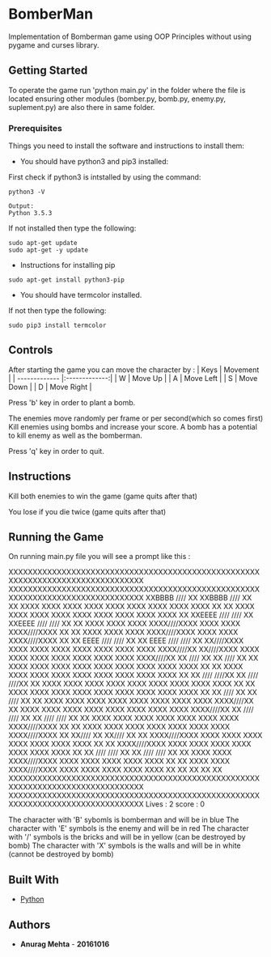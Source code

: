 # BomberMan

Implementation of Bomberman game using OOP Principles without using pygame and curses library.


## Getting Started

To operate the game run 'python main.py' in the folder where the file is located ensuring other modules (bomber.py, bomb.py, enemy.py, suplement.py) are also there in same folder.


### Prerequisites

Things you need to install the software and instructions to install them:

* You should have python3 and pip3 installed:

First check if python3 is intstalled by using the command:

```
python3 -V
```

```
Output:
Python 3.5.3
```

If not installed then type the following:

```
sudo apt-get update
sudo apt-get -y update
```

* Instructions for installing pip

```
sudo apt-get install python3-pip
```

* You should have termcolor installed.

If not then type the following:

```
sudo pip3 install termcolor
```


## Controls

After starting the game you can move the character by :
| Keys          | Movement      |
| ------------- |:-------------:|
| W             | Move Up       |
| A             | Move Left     |
| S             | Move Down     |
| D             | Move Right    |

Press 'b' key in order to plant a bomb.


The enemies move randomly per frame or per second(which so comes first)
Kill enemies using bombs and increase your score.
A bomb has a potential to kill enemy as well as the bomberman.

Press 'q' key in order to quit.


## Instructions

Kill both enemies to win the game  (game quits after that)

You lose if you die twice (game quits after that)


## Running the Game

On running main.py file you will see a prompt like this :


XXXXXXXXXXXXXXXXXXXXXXXXXXXXXXXXXXXXXXXXXXXXXXXXXXXXXXXXXXXXXXXXXXXXXXXXXXXXXXXX
XXXXXXXXXXXXXXXXXXXXXXXXXXXXXXXXXXXXXXXXXXXXXXXXXXXXXXXXXXXXXXXXXXXXXXXXXXXXXXXX
XXBBBB                                                    ////                XX
XXBBBB                                                    ////                XX
XX    XXXX    XXXX    XXXX    XXXX    XXXX    XXXX    XXXX    XXXX    XXXX    XX
XX    XXXX    XXXX    XXXX    XXXX    XXXX    XXXX    XXXX    XXXX    XXXX    XX
XXEEEE                ////                    ////                            XX
XXEEEE                ////                    ////                            XX
XX    XXXX    XXXX    XXXX    XXXX////XXXX    XXXX    XXXX    XXXX////XXXX    XX
XX    XXXX    XXXX    XXXX    XXXX////XXXX    XXXX    XXXX    XXXX////XXXX    XX
XX    EEEE    ////                                                ////        XX
XX    EEEE    ////                                                ////        XX
XX////XXXX    XXXX    XXXX    XXXX    XXXX    XXXX    XXXX    XXXX    XXXX////XX
XX////XXXX    XXXX    XXXX    XXXX    XXXX    XXXX    XXXX    XXXX    XXXX////XX
XX            ////                                                            XX
XX            ////                                                            XX
XX    XXXX    XXXX    XXXX    XXXX    XXXX    XXXX    XXXX    XXXX    XXXX    XX
XX    XXXX    XXXX    XXXX    XXXX    XXXX    XXXX    XXXX    XXXX    XXXX    XX
XX    ////                                                                ////XX
XX    ////                                                                ////XX
XX    XXXX    XXXX    XXXX    XXXX    XXXX    XXXX    XXXX    XXXX    XXXX    XX
XX    XXXX    XXXX    XXXX    XXXX    XXXX    XXXX    XXXX    XXXX    XXXX    XX
XX            ////                                                            XX
XX            ////                                                            XX
XX    XXXX    XXXX    XXXX    XXXX    XXXX    XXXX    XXXX    XXXX    XXXX////XX
XX    XXXX    XXXX    XXXX    XXXX    XXXX    XXXX    XXXX    XXXX    XXXX////XX
XX                                            ////                    ////    XX
XX                                            ////                    ////    XX
XX    XXXX    XXXX    XXXX    XXXX    XXXX    XXXX    XXXX    XXXX////XXXX    XX
XX    XXXX    XXXX    XXXX    XXXX    XXXX    XXXX    XXXX    XXXX////XXXX    XX
XX////                                                                        XX
XX////                                                                        XX
XX    XXXX////XXXX    XXXX    XXXX    XXXX    XXXX    XXXX    XXXX    XXXX    XX
XX    XXXX////XXXX    XXXX    XXXX    XXXX    XXXX    XXXX    XXXX    XXXX    XX
XX                ////        ////                                            XX
XX                ////        ////                                            XX
XX    XXXX    XXXX    XXXX////XXXX    XXXX    XXXX    XXXX    XXXX    XXXX    XX
XX    XXXX    XXXX    XXXX////XXXX    XXXX    XXXX    XXXX    XXXX    XXXX    XX
XX                                                                            XX
XX                                                                            XX
XXXXXXXXXXXXXXXXXXXXXXXXXXXXXXXXXXXXXXXXXXXXXXXXXXXXXXXXXXXXXXXXXXXXXXXXXXXXXXXX
XXXXXXXXXXXXXXXXXXXXXXXXXXXXXXXXXXXXXXXXXXXXXXXXXXXXXXXXXXXXXXXXXXXXXXXXXXXXXXXX
Lives :  2
score :  0


The character with 'B' sybomls is bomberman and will be in blue 
The character with 'E' symbols is the enemy and will be in red
The character with '/' symbols is the bricks and will be in yellow (can be destroyed by bomb)
The character with 'X' symbols is the walls and will be in white (cannot be destroyed by bomb)


## Built With

* [Python](https://www.python.org/)

## Authors

* **Anurag Mehta** - **20161016**


